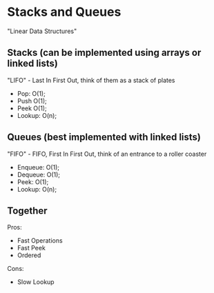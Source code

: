 # Stacks and Queues

"Linear Data Structures"

## Stacks (can be implemented using arrays or linked lists)

"LIFO" - Last In First Out, think of them as a stack of plates
- Pop: O(1);
- Push O(1);
- Peek O(1);
- Lookup: O(n);


## Queues (best implemented with linked lists)

"FIFO" - FIFO, First In First Out, think of an entrance to a roller coaster 
- Enqueue: O(1);
- Dequeue: O(1);
- Peek: O(1);
- Lookup: O(n);

## Together
Pros:
  - Fast Operations
  - Fast Peek
  - Ordered

Cons: 
  - Slow Lookup
